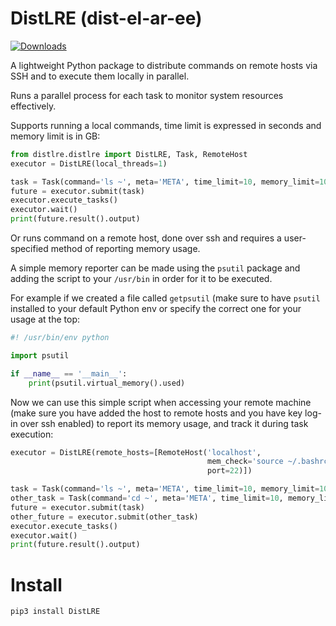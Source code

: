 # DistLRE (dist-el-ar-ee)

[![Downloads](https://pepy.tech/badge/distlre)](https://pepy.tech/project/distlre)

A lightweight Python package to distribute commands on remote hosts via SSH and to execute them locally in parallel.

Runs a parallel process for each task to monitor system resources effectively.

Supports running a local commands, time limit is expressed in seconds and memory limit is in GB:

```python
from distlre.distlre import DistLRE, Task, RemoteHost
executor = DistLRE(local_threads=1)

task = Task(command='ls ~', meta='META', time_limit=10, memory_limit=10)
future = executor.submit(task)
executor.execute_tasks()
executor.wait()
print(future.result().output)
```

Or runs command on a remote host, done over ssh and requires a user-specified method of reporting memory usage.

A simple memory reporter can be made using the `psutil` package and adding the script to your `/usr/bin` in order for it to be executed.

For example if we created a file called `getpsutil` (make sure to have `psutil` installed to your default Python env or specify the correct one for your usage at the top:

```python
#! /usr/bin/env python

import psutil

if __name__ == '__main__':
    print(psutil.virtual_memory().used)
```

Now we can use this simple script when accessing your remote machine (make sure you have added the host to remote hosts and you have key log-in over ssh enabled) to report its memory usage, and track it during task execution:

```python
executor = DistLRE(remote_hosts=[RemoteHost('localhost', 
                                            mem_check='source ~/.bashrc && getpsutil',
                                            port=22)])

task = Task(command='ls ~', meta='META', time_limit=10, memory_limit=10)
other_task = Task(command='cd ~', meta='META', time_limit=10, memory_limit=10)
future = executor.submit(task)
other_future = executor.submit(other_task)
executor.execute_tasks()
executor.wait()
print(future.result().output)
```

# Install

`pip3 install DistLRE`
